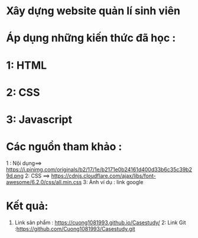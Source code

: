 # Xây dựng website quản lí sinh viên
# Áp dụng những kiến thức đã học :
# 1: HTML
# 2: CSS
# 3: Javascript



# Các nguồn tham khảo :
 1 : Nội dụng==>  https://i.pinimg.com/originals/b2/17/1e/b2171e0b24161d400d33b6c35c39b29d.png
 2: CSS ==> https://cdnjs.cloudflare.com/ajax/libs/font-awesome/6.2.0/css/all.min.css
 3: Ảnh ví dụ : link google

 # Kết quả: 
 1. Link sản phẩm : https://cuong1081993.github.io/Casestudy/
 2: Link Git :https://github.com/Cuong1081993/Casestudy.git